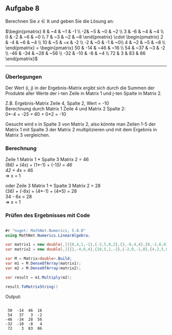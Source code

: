 ## Aufgabe 8

Berechnen Sie $x \in \mathbb{R}$ und geben Sie die Lösung an:

$\begin{pmatrix} 8 & ~4 & ~1 & -1 \\ -2& ~5 & ~0 & ~2 \\ 3 & -6 & ~4 & ~4 \\ 0 & -2 & ~6 & ~0 \\ 7 & ~3 & ~2 & ~8 \end{pmatrix} \cdot \begin{pmatrix} 2 & -4 & ~6 & ~4 \\ 10 & ~5 & ~x & -2 \\ -2 & ~0 & -1 & ~0\\ 4 & ~2 & ~5 & ~8 \\ \end{pmatrix} = \begin{pmatrix} 50 & -14 & ~46 & ~16 \\ 54 & ~37 & ~3 & -2 \\ -46 & -34 & ~28 & ~56 \\ -32 & -10 & -8 & ~4 \\ 72 & 3 & 83 & 86 \end{pmatrix}$

---

### Überlegungen

Der Wert (i, j) in der Ergebnis-Matrix ergibt sich durch die Summen der Produkte aller Werte der i-ten Zeile in Matrix 1 und j-ten Spalte in Matrix 2.

Z.B. Ergebnis-Matrix Zeile 4, Spalte 2, Wert = -10\
Berechnung durch Matrix 1 Zeile 4 und Matrix 2 Spalte 2:\
0*-4 + -2*5 + 6*0 + 0*2 = -10

Gesucht wird x in Spalte 3 von Matrix 2, also könnte man Zeilen 1-5 der Matrix 1 mit Spalte 3 der Matrix 2 multiplizieren und mit dem Ergebnis in Matrix 3 vergleichen.

### Berechnung

Zeile 1 Matrix 1 * Spalte 3 Matrix 2 = 46\
(8*6) + (4*x) + (1*-1) + (-1*5) = 46\
42 + 4*x = 46\
$\Rightarrow$ x = 1

oder 
Zeile 3 Matrix 1 * Spalte 3 Matrix 2 = 28\
(3*6) + (-6*x) + (4*-1) + (4*5) = 28\
34 - 6x = 28\
$\Rightarrow$ x = 1

### Prüfen des Ergebnisses mit Code

```csharp

#r "nuget: MathNet.Numerics, 5.0.0"
using MathNet.Numerics.LinearAlgebra;

var matrix1 = new double[,]{{8,4,1,-1},{-2,5,0,2},{3,-6,4,4},{0,-2,6,0},{7,3,2,8}};
var matrix2 = new double[,]{{2,-4,6,4},{10,5,1,-2},{-2,0,-1,0},{4,2,5,8}};

var M = Matrix<double>.Build;
var m1 = M.DenseOfArray(matrix1);
var m2 = M.DenseOfArray(matrix2);

var result = m1.Multiply(m2);

result.ToMatrixString()

```


Output:

```

 50  -14  46  16
 54   37   3  -2
-46  -34  28  56
-32  -10  -8   4
 72    3  83  86

```
